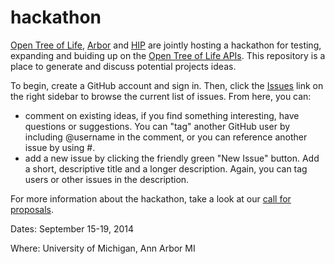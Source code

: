 hackathon
=========

[Open Tree of Life](http://opentreeoflife.org), [Arbor](http://www.arborworkflows.com/) and [HIP](http://www.evoio.org/wiki/HIP) are jointly hosting a hackathon for testing, expanding and buiding up on the [Open Tree of Life APIs](https://github.com/OpenTreeOfLife/opentree/wiki/Open-Tree-of-Life-APIs). This repository is a place to generate and discuss potential projects ideas. 

To begin, create a GitHub account and sign in. Then, click the [Issues](https://github.com/OpenTreeOfLife/hackathon/issues) link on the right sidebar to browse the current list of issues. From here, you can:
* comment on existing ideas, if you find something interesting, have questions or suggestions.  You can "tag" another GitHub user by including @username in the comment, or you can reference another issue by using #. 
* add a new issue by clicking the friendly green "New Issue" button. Add a short, descriptive title and a longer description. Again, you can tag users or other issues in the description. 

For more information about the hackathon, take a look at our [call for proposals](http://bit.ly/1ioPPMc). 

Dates: September 15-19, 2014

Where: University of Michigan, Ann Arbor MI

